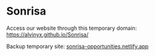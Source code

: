 # Sonrisa
Access our website through this temporary domain: https://alvinyx.github.io/Sonrisa/

Backup temporary site: [sonrisa-opportunities.netlify.app](https://sonrisa-opportunities.netlify.app/)
